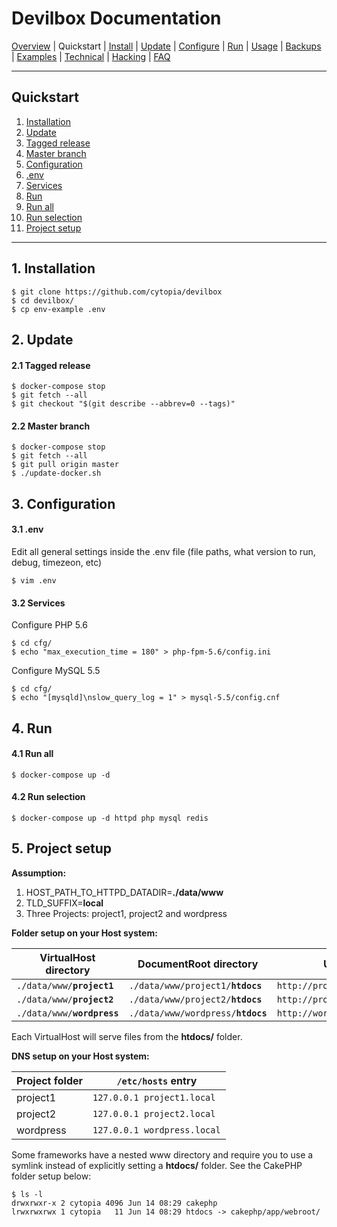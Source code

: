 # Devilbox Documentation

[Overview](README.md) |
Quickstart |
[Install](Install.md) |
[Update](Update.md) |
[Configure](Configure.md) |
[Run](Run.md) |
[Usage](Usage.md) |
[Backups](Backups.md) |
[Examples](Examples.md) |
[Technical](Technical.md) |
[Hacking](Hacking.md) |
[FAQ](FAQ.md)

---

## Quickstart

1. [Installation](#1-installation)
2. [Update](#2-update)
  1. [Tagged release](#2-1-tagged-release)
  2. [Master branch](#2-2-master-branch)
3. [Configuration](#3-configuration)
  1. [.env](#3-1-env)
  2. [Services](#3-2-services)
4. [Run](#4-run)
  1. [Run all](#4-1-run-all)
  2. [Run selection](#4-2-run-selection)
5. [Project setup](#5-project-setup)

---

## 1. Installation

```shell
$ git clone https://github.com/cytopia/devilbox
$ cd devilbox/
$ cp env-example .env
```

## 2. Update

#### 2.1 Tagged release

```shell
$ docker-compose stop
$ git fetch --all
$ git checkout "$(git describe --abbrev=0 --tags)"
```

#### 2.2 Master branch

```shell
$ docker-compose stop
$ git fetch --all
$ git pull origin master
$ ./update-docker.sh
```

## 3. Configuration

#### 3.1 .env

Edit all general settings inside the .env file (file paths, what version to run, debug, timezeon, etc)
```shell
$ vim .env
```

#### 3.2 Services

Configure PHP 5.6
```shell
$ cd cfg/
$ echo "max_execution_time = 180" > php-fpm-5.6/config.ini
```

Configure MySQL 5.5
```shell
$ cd cfg/
$ echo "[mysqld]\nslow_query_log = 1" > mysql-5.5/config.cnf
```

## 4. Run

#### 4.1 Run all

```shell
$ docker-compose up -d
```

#### 4.2 Run selection

```shell
$ docker-compose up -d httpd php mysql redis
```

## 5. Project setup

**Assumption:**

1. HOST_PATH_TO_HTTPD_DATADIR=**./data/www**
2. TLD_SUFFIX=**local**
3. Three Projects: project1, project2 and wordpress

**Folder setup on your Host system:**

| VirtualHost directory | DocumentRoot directory      | URL                    |
|-----------------------|-----------------------------|------------------------|
| <code>./data/www/<b>project1</b></code> | <code>./data/www/project1/<b>htdocs</b></code> | `http://project1.local`  |
| <code>./data/www/<b>project2</b></code> | <code>./data/www/project2/<b>htdocs</b></code>  | `http://project2.local`  |
| <code>./data/www/<b>wordpress</b></code>| <code>./data/www/wordpress/<b>htdocs</b></code> | `http://wordpress.local` |

Each VirtualHost will serve files from the **htdocs/** folder.

**DNS setup on your Host system:**

| Project folder | `/etc/hosts` entry         |
|----------------|----------------------------|
| project1       | `127.0.0.1 project1.local` |
| project2       | `127.0.0.1 project2.local` |
| wordpress      | `127.0.0.1 wordpress.local`|

Some frameworks have a nested www directory and require you to use a symlink instead of explicitly setting a **htdocs/** folder. See the CakePHP folder setup below:

```shell
$ ls -l
drwxrwxr-x 2 cytopia 4096 Jun 14 08:29 cakephp
lrwxrwxrwx 1 cytopia   11 Jun 14 08:29 htdocs -> cakephp/app/webroot/
```
